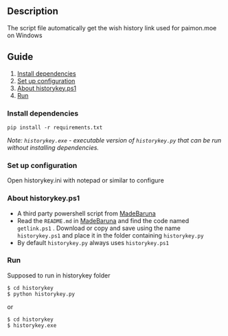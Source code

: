 ## Description
The script file automatically get the wish history link used for paimon.moe on Windows
## Guide
1. [Install dependencies](#install-dependencies)
2. [Set up configuration](set-up-configuration)
3. [About historykey.ps1](#about-historykey.ps1)
4. [Run](#run)
### Install dependencies
`pip install -r requirements.txt`

*Note: `historykey.exe` - executable version of `historykey.py` that can be run without installing dependencies.*
### Set up configuration
Open historykey.ini with notepad or similar to configure
### About historykey.ps1
- A third party powershell script from [MadeBaruna](https://gist.github.com/MadeBaruna/)
- Read the `README.md` in [MadeBaruna](https://gist.github.com/MadeBaruna/) and find the code named `getlink.ps1` . Download or copy and save using the name `historykey.ps1` and place it in the folder containing `historykey.py`
- By default `historykey.py` always uses `historykey.ps1`
### Run
Supposed to run in historykey folder
```
$ cd historykey
$ python historykey.py
```
or
```
$ cd historykey
$ historykey.exe
```